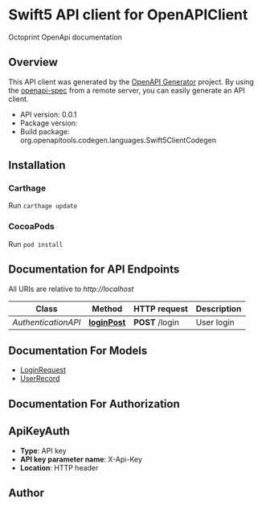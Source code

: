 # Swift5 API client for OpenAPIClient

Octoprint OpenApi documentation

## Overview
This API client was generated by the [OpenAPI Generator](https://openapi-generator.tech) project.  By using the [openapi-spec](https://github.com/OAI/OpenAPI-Specification) from a remote server, you can easily generate an API client.

- API version: 0.0.1
- Package version: 
- Build package: org.openapitools.codegen.languages.Swift5ClientCodegen

## Installation

### Carthage

Run `carthage update`

### CocoaPods

Run `pod install`

## Documentation for API Endpoints

All URIs are relative to *http://localhost*

Class | Method | HTTP request | Description
------------ | ------------- | ------------- | -------------
*AuthenticationAPI* | [**loginPost**](docs/AuthenticationAPI.md#loginpost) | **POST** /login | User login


## Documentation For Models

 - [LoginRequest](docs/LoginRequest.md)
 - [UserRecord](docs/UserRecord.md)


## Documentation For Authorization


## ApiKeyAuth

- **Type**: API key
- **API key parameter name**: X-Api-Key
- **Location**: HTTP header


## Author



